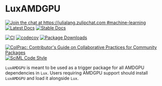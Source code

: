 # LuxAMDGPU

[![Join the chat at https://julialang.zulipchat.com #machine-learning](https://img.shields.io/static/v1?label=Zulip&message=chat&color=9558b2&labelColor=389826)](https://julialang.zulipchat.com/#narrow/stream/machine-learning)
[![Latest Docs](https://img.shields.io/badge/docs-latest-blue.svg)](http://lux.csail.mit.edu/dev/)
[![Stable Docs](https://img.shields.io/badge/docs-stable-blue.svg)](http://lux.csail.mit.edu/stable/)

[![CI](https://github.com/LuxDL/LuxAMDGPU.jl/actions/workflows/CI.yml/badge.svg)](https://github.com/LuxDL/LuxAMDGPU.jl/actions/workflows/CI.yml)
[![codecov](https://codecov.io/gh/LuxDL/LuxAMDGPU.jl/branch/main/graph/badge.svg?token=1ZY0A2NPEM)](https://codecov.io/gh/LuxDL/LuxAMDGPU.jl)
[![Package Downloads](https://shields.io/endpoint?url=https://pkgs.genieframework.com/api/v1/badge/LuxAMDGPU)](https://pkgs.genieframework.com?packages=LuxAMDGPU)

[![ColPrac: Contributor's Guide on Collaborative Practices for Community Packages](https://img.shields.io/badge/ColPrac-Contributor's%20Guide-blueviolet)](https://github.com/SciML/ColPrac)
[![SciML Code Style](https://img.shields.io/static/v1?label=code%20style&message=SciML&color=9558b2&labelColor=389826)](https://github.com/SciML/SciMLStyle)

`LuxAMDGPU` is meant to be used as a trigger package for all AMDGPU dependencies in `Lux`.
Users requiring AMDGPU support should install `LuxAMDGPU` and load it alongside `Lux`.
